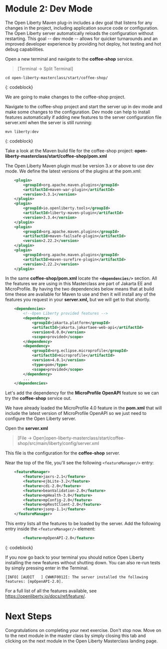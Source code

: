 # Module 2: Dev Mode

The Open Liberty Maven plug-in includes a dev goal that listens for any changes in the project, including application source code or configuration. The Open Liberty server automatically reloads the configuration without restarting. This goal -- dev mode -- allows for quicker turnarounds and an improved developer experience by providing hot deploy, hot testing and hot debug capabilities.

Open a new terminal and navigate to the **coffee-shop** service.

> [Terminal -> Split Terminal]

```
cd open-liberty-masterclass/start/coffee-shop/
```
{: codeblock}

We are going to make changes to the coffee-shop project.

Navigate to the coffee-shop project and start the server up in dev mode and make some changes to the configuration. 
Dev mode can help to install features automatically if adding new features to the server configuration file server.xml when the server is still running:
```
mvn liberty:dev
```
{: codeblock}

Take a look at the Maven build file for the coffee-shop project: **open-liberty-masterclass/start/coffee-shop/pom.xml**

The Open Liberty Maven plugin must be version 3.x or above to use dev mode. We define the latest versions of the plugins at the pom.xml:

```XML
    <plugin>
        <groupId>org.apache.maven.plugins</groupId>
        <artifactId>maven-war-plugin</artifactId>
        <version>3.3.1</version>
    </plugin>
    <plugin>
        <groupId>io.openliberty.tools</groupId>
        <artifactId>liberty-maven-plugin</artifactId>
        <version>3.3.4</version>
    </plugin>
    <plugin>
        <groupId>org.apache.maven.plugins</groupId>
        <artifactId>maven-failsafe-plugin</artifactId>
        <version>2.22.2</version>
    </plugin>   
    <plugin>
        <groupId>org.apache.maven.plugins</groupId>
        <artifactId>maven-surefire-plugin</artifactId>
        <version>2.22.2</version>
    </plugin>
```
 

In the same **coffee-shop/pom.xml** locate the **`<dependencies/>`** section.  All the features we are using in this Masterclass are part of Jakarta EE and MicroProfile. By having the two dependencies below means that at build time these are available for Maven to use and then it will install any of the features you request in your **server.xml,** but we will get to that shortly.

``` XML
    <dependencies>
        <!--Open Liberty provided features -->
        <dependency>
            <groupId>jakarta.platform</groupId>
            <artifactId>jakarta.jakartaee-web-api</artifactId>
            <version>8.0.0</version>
            <scope>provided</scope>
        </dependency>
        <dependency>
            <groupId>org.eclipse.microprofile</groupId>
            <artifactId>microprofile</artifactId>
            <version>4.0.1</version>
            <type>pom</type>
            <scope>provided</scope>
        </dependency> 
        ...
    </dependencies>
```

Let's add the dependency for the **MicroProfile OpenAPI** feature so we can try the **coffee-shop** service out.

We have already loaded the MicroProfile 4.0 feature in the **pom.xml** that will include the latest version of MicroProfile OpenAPI so we just need to configure the Open Liberty server.

Open the **server.xml**

> [File -> Open]open-liberty-masterclass/start/coffee-shop/src/main/liberty/config/server.xml


This file is the configuration for the **coffee-shop** server.

Near the top of the file, you'll see the following `<featureManager/>` entry:

```XML
    <featureManager>
        <feature>jaxrs-2.1</feature>
        <feature>ejbLite-3.2</feature>
        <feature>cdi-2.0</feature>
        <feature>beanValidation-2.0</feature>
        <feature>mpHealth-3.0</feature>
        <feature>mpConfig-2.0</feature>
        <feature>mpRestClient-2.0</feature>
        <feature>jsonp-1.1</feature>
    </featureManager>
```
This entry lists all the features to be loaded by the server.  Add the following entry inside the `<featureManager/>` element:

```XML
        <feature>mpOpenAPI-2.0</feature>
```
{: codeblock}

If you now go back to your terminal you should notice Open Liberty installing the new features without shutting down. You can also re-run tests by simply pressing enter in the Terminal. 

```
[INFO] [AUDIT   ] CWWKF0012I: The server installed the following features: [mpOpenAPI-2.0].
```

For a full list of all the features available, see https://openliberty.io/docs/ref/feature/.

# Next Steps

Congratulations on completing your next exercise. Don't stop now. Move on to the next module in the master class by simply closing this tab and clicking on the next module in the Open Liberty Masterclass landing page.
